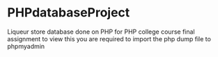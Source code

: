 # PHPdatabaseProject
Liqueur store database done on PHP for PHP college course final assignment
to view this you are required to import the php dump file to phpmyadmin
